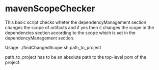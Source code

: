 # mavenScopeChecker
This basic script checks wheter the dependencyManagement section changes the scope of artifacts and if yes then it changes the scope in the dependencies section according to the scope which is set in the dependencyManagement section.

Usage: ./findChangedScope.sh path_to_project

path_to_project has to be an absolute path to the top-level pom of the project.
